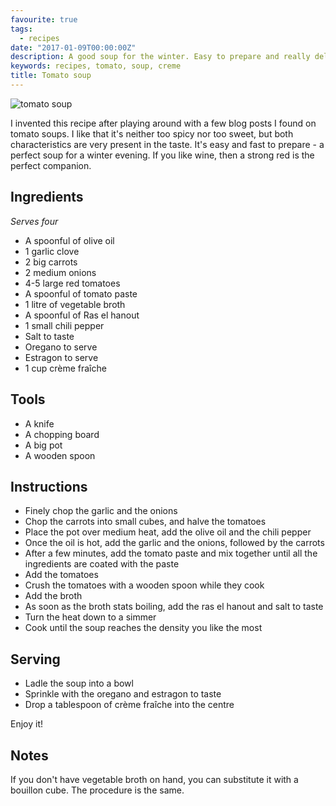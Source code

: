 ```yaml
---
favourite: true
tags:
  - recipes
date: "2017-01-09T00:00:00Z"
description: A good soup for the winter. Easy to prepare and really delicious
keywords: recipes, tomato, soup, creme
title: Tomato soup
---
```


![tomato soup](/img/tomato-soup.jpg)

I invented this recipe after playing around with a few blog posts I found on
tomato soups. I like that it's neither too spicy nor too sweet, but both
characteristics are very present in the taste. It's easy and fast to prepare - a
perfect soup for a winter evening. If you like wine, then a strong red is the
perfect companion.

## Ingredients

_Serves four_

- A spoonful of olive oil
- 1 garlic clove
- 2 big carrots
- 2 medium onions
- 4-5 large red tomatoes
- A spoonful of tomato paste
- 1 litre of vegetable broth
- A spoonful of Ras el hanout
- 1 small chili pepper
- Salt to taste
- Oregano to serve
- Estragon to serve
- 1 cup crème fraîche

## Tools

- A knife
- A chopping board
- A big pot
- A wooden spoon

## Instructions

- Finely chop the garlic and the onions
- Chop the carrots into small cubes, and halve the tomatoes
- Place the pot over medium heat, add the olive oil and the chili pepper
- Once the oil is hot, add the garlic and the onions, followed by the carrots
- After a few minutes, add the tomato paste and mix together until
  all the ingredients are coated with the paste
- Add the tomatoes
- Crush the tomatoes with a wooden spoon while they cook
- Add the broth
- As soon as the broth stats boiling, add the ras el hanout and salt to taste
- Turn the heat down to a simmer
- Cook until the soup reaches the density you like the most

## Serving

- Ladle the soup into a bowl
- Sprinkle with the oregano and estragon to taste
- Drop a tablespoon of crème fraîche into the centre

Enjoy it!

## Notes

If you don't have vegetable broth on hand, you can substitute it with a bouillon
cube. The procedure is the same.

